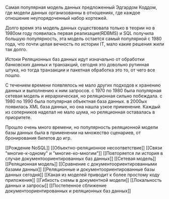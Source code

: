 Самая популярная модель данных предложенный Эдгардом Коддом, где модели данных организованны в отношениях, где каждое отношение неупорядоченный набор кортежей.

Долго время эта модель данных существовала только в теории но в 1980ом году появилась первая реализация(RDBMS) и SQL получила большую популярность, эта модель остается самый популярной с 1980 года, что почти целая вечность по истории IT, мало какие решения жили так долго.

Истоки Реляционных баз данных идут изначально от обработки банковских данных и транзакций, сегодня это довольно рутинная штука, но тогда транзакции и пакетная обработка это то, от чего все пошло.

С течением времени появлялось не мало других подходов к хранению данных и выполнению к ним запросов. с 1970 по 1980 была популярная  сетевая модель и иерархическая, но реляционная сильно побеждала. с 1980 по 1990 была популярная объектная база данных. в 2000ых появилась XML база данных, но она нашла узкое применение. Каждый из соперников наделал не мало шума, но реляционная оставалась в приоритете.

Прошло очень много времени, но популярность реляционной модели базы данных была в применении на множество сценариев, от бронирования билетов до игр.

[[Рождение NoSQL]]
[[Объектно-реляционное несоответствие]]
[[Связи "многие-к-одному" и "многие-ко-многим"]]
[[Повторяется ли история в случае документоориентированных баз данных]]
[[Сетевая модель]]
[[Реляционная модель]]
[[Сравнение с документоориентированными базами данных]]
[[Реляционные и документоориентированные базы данных сегодня]]
[[Какая из моделей приводит к более простому коду приложения]]
[[Гибкость схемы в документной модели]]
[[Локальность данных и запросы]]
[[Постепенное сближение документоориентированных и реляционных баз данных]]